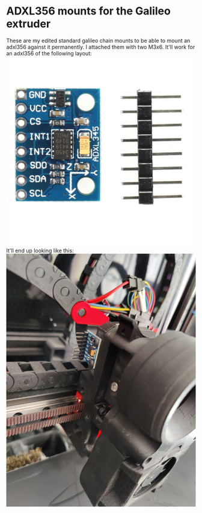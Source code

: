 ADXL356 mounts for the Galileo extruder
============================

These are my edited standard galileo chain mounts to be able to mount an adxl356 against it permanently. 
I attached them with two M3x6. It'll work for an adxl356 of the following layout:
![adxl](img/adxl_layout.jpg)
It'll end up looking like this:
![perm_mount](img/perm_mount.jpg)
